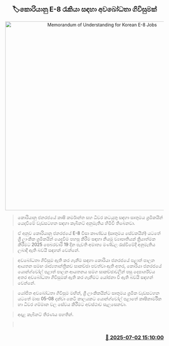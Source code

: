 <p align='center'><b><h2 align='center' title='Memorandum of Understanding for Korean E-8 Jobs'>🏷කොරියානු E-8 රැකියා සඳහා අවබෝධතා ගිවිසුමක්</h2></b></p>
<p align='center'><img src='https://helakuru.sgp1.cdn.digitaloceanspaces.com/esana/images/lib/south-korea.jpg' width='600' alt='Memorandum of Understanding for Korean E-8 Jobs'></p>

> කොරියානු ජනරජයේ කෘෂි කර්මාන්ත සහ ධීවර කටයුතු සඳහා සෘතුමය ශ්‍රමිකයින් යෙදවීමේ වැඩසටහන සඳහා කැබිනට් අනුමැතිය හිමිවී තිබෙනවා.

> ඒ අනුව කොරියානු ජනරජයේ E-8 වීසා කාණ්ඩය (ඍතුමය සේවකයින්) යටතේ ශ්‍රී ලාංකික ශ්‍රමිකයින් යෙදවීම පහසු කිරීම සඳහා නියමු ව්‍යාපෘතියක් ක්‍රියාත්මක කිරීමට 2025 පෙබරවාරි 19 දින පැවති අමාත්‍ය මණ්ඩල රැස්වීමේදී අනුමැතිය ලබාදී ඇති බවයි සඳහන් වෙන්නේ.

> අවබෝධතා ගිවිසුම ඇති කර ගැනීම සඳහා කොරියා ජනරජයේ පළාත් පාලන ආයතන සමඟ රාජ්‍යතාන්ත්‍රිකව සාකච්ඡා පවත්වා ඇති අතර, කොරියා ජනරජයේ යොන්ග්වෝල් පළාත් පාලන ආයතනය සමග සාකච්ඡාවලින් පසු දෙපාර්ශ්වය අතර අවබෝධතා ගිවිසුමක් ඇති කර ගැනීමට යෝජනා වී ඇති බවයි සඳහන් වෙන්නේ.

> යෝජිත අවබෝධතා ගිවිසුම මඟින්, ශ්‍රී ලාංකිකයින්ට සෘතුමය ශ්‍රමික වැඩසටහන යටතේ මාස 05-08 දක්වා කෙටි කාලයකට යොන්ග්වෝල් පළාතේ කෘෂිකාර්මික හා ධීවර ගම්මාන වල සේවය කිරීමට අවස්ථාව සැලසෙනවා.

> අදාළ කැබිනට් තීරණය පහතින්.

>  



<h3 align='right'><a href='https://www.helakuru.lk/esana/p/111523/'>📅 2025-07-02 15:10:00</a></h3>
